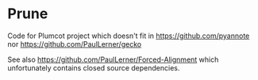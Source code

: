 # Prune
Code for Plumcot project which doesn't fit in https://github.com/pyannote nor https://github.com/PaulLerner/gecko

See also https://github.com/PaulLerner/Forced-Alignment which unfortunately contains closed source dependencies.
